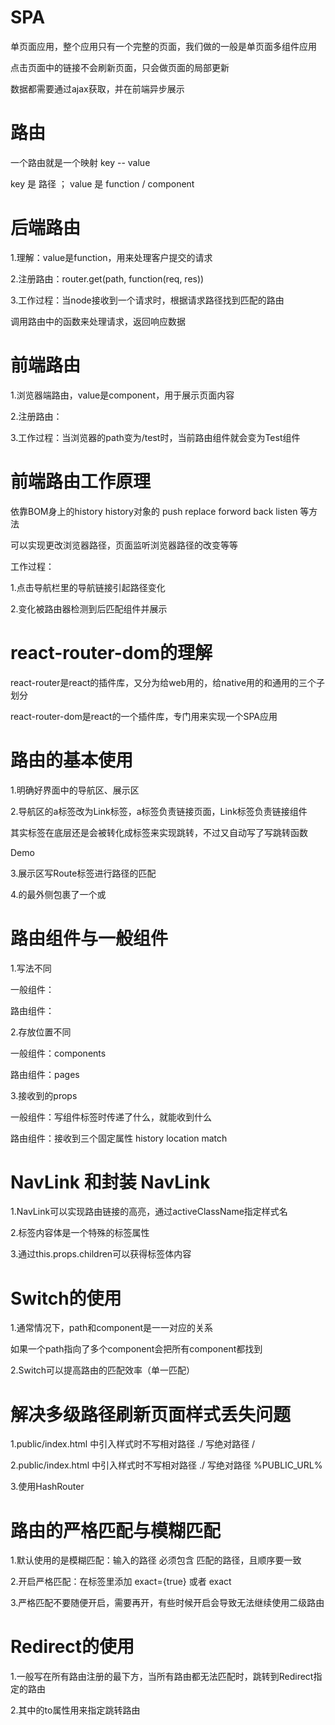 # SPA

单页面应用，整个应用只有一个完整的页面，我们做的一般是单页面多组件应用

点击页面中的链接不会刷新页面，只会做页面的局部更新

数据都需要通过ajax获取，并在前端异步展示

# 路由

一个路由就是一个映射 key -- value

key 是 路径 ； value 是 function / component

# 后端路由

1.理解：value是function，用来处理客户提交的请求

2.注册路由：router.get(path, function(req, res))

3.工作过程：当node接收到一个请求时，根据请求路径找到匹配的路由

调用路由中的函数来处理请求，返回响应数据

# 前端路由

1.浏览器端路由，value是component，用于展示页面内容

2.注册路由：<Route path="/test" component={Test}>

3.工作过程：当浏览器的path变为/test时，当前路由组件就会变为Test组件

# 前端路由工作原理

依靠BOM身上的history history对象的 push replace forword back listen 等方法

可以实现更改浏览器路径，页面监听浏览器路径的改变等等

工作过程：

1.点击导航栏里的导航链接引起路径变化

2.变化被路由器检测到后匹配组件并展示

# react-router-dom的理解

react-router是react的插件库，又分为给web用的，给native用的和通用的三个子划分

react-router-dom是react的一个插件库，专门用来实现一个SPA应用

# 路由的基本使用

1.明确好界面中的导航区、展示区

2.导航区的a标签改为Link标签，a标签负责链接页面，Link标签负责链接组件

其实<Link>标签在底层还是会被转化成<a>标签来实现跳转，不过又自动写了写跳转函数

<Link to='/xxx'>Demo</Link>

3.展示区写Route标签进行路径的匹配

<Route path='/xxx' component={Demo}>

4.<App>的最外侧包裹了一个<BrowserRouter>或<HashRouter>

# 路由组件与一般组件

1.写法不同

一般组件：<Demo />

路由组件：<Route path='/xxx' component={Demo}>

2.存放位置不同

一般组件：components

路由组件：pages

3.接收到的props

一般组件：写组件标签时传递了什么，就能收到什么

路由组件：接收到三个固定属性  history location match

# NavLink 和封装 NavLink

1.NavLink可以实现路由链接的高亮，通过activeClassName指定样式名

2.标签内容体是一个特殊的标签属性

3.通过this.props.children可以获得标签体内容

# Switch的使用

1.通常情况下，path和component是一一对应的关系

如果一个path指向了多个component会把所有component都找到

2.Switch可以提高路由的匹配效率（单一匹配）

# 解决多级路径刷新页面样式丢失问题

1.public/index.html 中引入样式时不写相对路径 ./ 写绝对路径 /

2.public/index.html 中引入样式时不写相对路径 ./ 写绝对路径 %PUBLIC_URL%

3.使用HashRouter

# 路由的严格匹配与模糊匹配

1.默认使用的是模糊匹配：输入的路径 必须包含 匹配的路径，且顺序要一致

2.开启严格匹配：在<Route>标签里添加 exact={true} 或者 exact

3.严格匹配不要随便开启，需要再开，有些时候开启会导致无法继续使用二级路由

# Redirect的使用

1.一般写在所有路由注册的最下方，当所有路由都无法匹配时，跳转到Redirect指定的路由

2.其中的to属性用来指定跳转路由